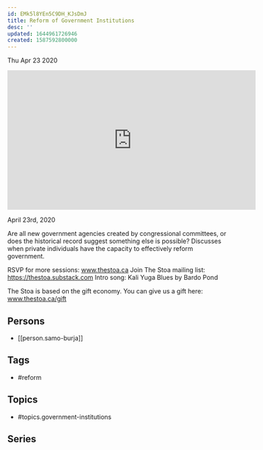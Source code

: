 ```yaml
---
id: EMk5l8YEn5C9DH_KJsDmJ
title: Reform of Government Institutions
desc: ''
updated: 1644961726946
created: 1587592800000
---
```





Thu Apr 23 2020

<iframe width="560" height="315" src="https://www.youtube.com/embed/4Ccm8rFbIfg" title="Reform of Government Institutions w/ Samo Burja" frameborder="0" allow="accelerometer; autoplay; clipboard-write; encrypted-media; gyroscope; picture-in-picture" allowfullscreen ></iframe>

April 23rd, 2020

Are all new government agencies created by congressional committees, or does the historical record suggest something else is possible? Discusses when private individuals have the capacity to effectively reform government.

RSVP for more sessions: www.thestoa.ca
Join The Stoa mailing list: https://thestoa.substack.com
Intro song: Kali Yuga Blues by Bardo Pond

The Stoa is based on the gift economy. You can give us a gift here: www.thestoa.ca/gift

## Persons

- [[person.samo-burja]]

## Tags

- #reform

## Topics

- #topics.government-institutions

## Series




